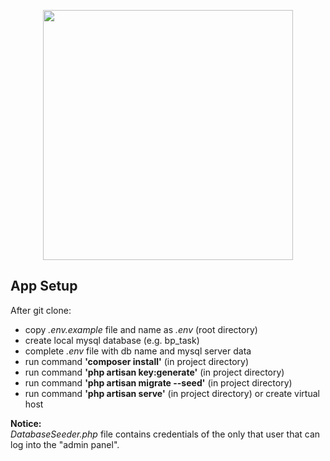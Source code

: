 <p align="center"><a href="https://laravel.com" target="_blank"><img src="https://raw.githubusercontent.com/laravel/art/master/logo-lockup/5%20SVG/2%20CMYK/1%20Full%20Color/laravel-logolockup-cmyk-red.svg" width="400"></a></p>

## App Setup

After git clone:

- copy <i>.env.example</i> file and name as <i>.env</i> (root directory)
- create local mysql database (e.g. bp_task)
- complete <i>.env</i> file with db name and mysql server data
- run command <b>'composer install'</b> (in project directory)
- run command <b>'php artisan key:generate'</b> (in project directory)
- run command <b>'php artisan migrate --seed'</b> (in project directory)
- run command <b>'php artisan serve'</b> (in project directory) or create virtual host 

<b>Notice:</b>
<br>
<i>DatabaseSeeder.php</i> file contains credentials of the only that user that can log into the "admin panel".
